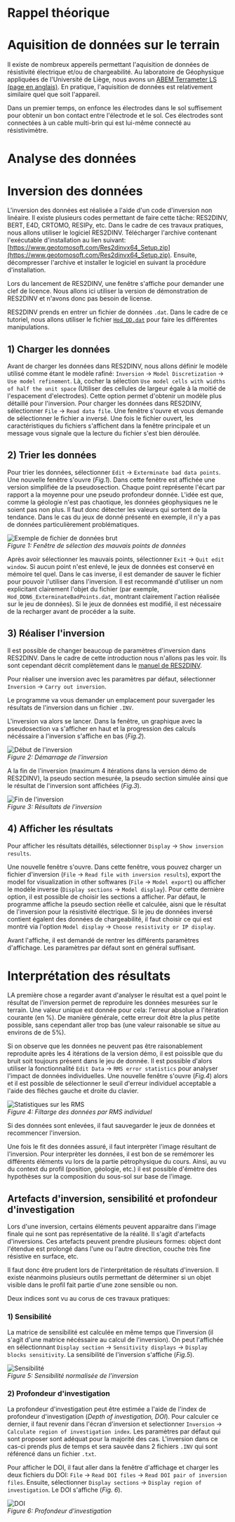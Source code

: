 # Rappel théorique

# Aquisition de données sur le terrain
Il existe de nombreux appereils permettant l'aquisition de données de résistivité électrique et/ou de chargeabilité. Au laboratoire de Géophysique appliquées de l'Université de Liège, nous avons un [ABEM Terrameter LS (page en anglais)](https://www.guidelinegeo.com/product/abem-terrameter-ls-2/). En pratique, l'aquisition de données est relativement similaire quel que soit l'appareil.

Dans un premier temps, on enfonce les électrodes dans le sol suffisement pour obtenir un bon contact entre l'électrode et le sol. Ces électrodes sont connectées à un cable multi-brin qui est lui-même connecté au résistivimètre. 

# Analyse des données


# Inversion des données
L'inversion des données est réalisée a l'aide d'un code d'inversion non linéaire. Il existe plusieurs codes permettant de faire cette tâche: RES2DINV, BERT, E4D, CRTOMO, RESIPy, etc. Dans le cadre de ces travaux pratiques, nous allons utiliser le logiciel RES2DINV. Télécharger l'archive contenant l'exécutable d'installation au lien suivant: [https://www.geotomosoft.com/Res2dinvx64_Setup.zip](https://www.geotomosoft.com/Res2dinvx64_Setup.zip). Ensuite, décompresser l'archive et installer le logiciel en suivant la procédure d'installation.

Lors du lancement de RES2DINV, une fenêtre s'affiche pour demander une clef de licence. Nous allons ici utiliser la version de démonstration de RES2DINV et n'avons donc pas besoin de license. 

RES2DINV prends en entrer un fichier de données `.dat`. Dans le cadre de ce tutoriel, nous allons utiliser le fichier [`Hod_DD.dat`](./data/HOD_DD.dat) pour faire les différentes manipulations. 

## 1) Charger les données
Avant de charger les données dans RES2DINV, nous allons définir le modèle utilisé comme étant le modèle rafiné: `Inversion` &rarr; `Model Discretization` &rarr; `Use model refinement`. Là, cocher la sélection `Use model cells with widths of half the unit space` (Utiliser des cellules de largeur égale à la moitié de l'espacement d'electrodes). Cette option permet d'obtenir un modèle plus détaillé pour l'inversion.
Pour charger les données dans RES2DINV, sélectionner `File` &rarr; `Read data file`. Une fenêtre s'ouvre et vous demande de sélectionner le fichier a inversé. 
Une fois le fichier ouvert, les caractéristiques du fichiers s'affichent dans la fenêtre principale et un message vous signale que la lecture du fichier s'est bien déroulée.

## 2) Trier les données
Pour trier les données, sélectionner `Edit` &rarr; `Exterminate bad data points`. Une nouvelle fenêtre s'ouvre (*Fig.1*). Dans cette fenêtre est affichée une version simplifiée de la pseudosection. Chaque point représente l'écart par rapport a la moyenne pour une pseudo profondeur donnée. L'idée est que, comme la géologie n'est pas chaotique, les données géophysiques ne le soient pas non plus. Il faut donc détecter les valeurs qui sortent de la tendance. Dans le cas du jeux de donné présenté en exemple, il n'y a pas de données particulièrement problématiques.

![Exemple de fichier de données brut](./pictures/Exterminate.png)  
*Figure 1: Fenêtre de sélection des mauvais points de données*

Après avoir sélectionner les mauvais points, sélectionner `Exit` &rarr; `Quit edit window`. Si aucun point n'est enlevé, le jeux de données est conservé en mémoire tel quel. Dans le cas inverse, il est demander de sauver le fichier pour pouvoir l'utiliser dans l'inversion. Il est recommandé d'utiliser un nom explicitant clairement l'objet du fichier (par exemple, `Hod_DDN6_ExterminateBadPoints.dat`, montrant clairement l'action réalisée sur le jeu de données). Si le jeux de données est modifié, il est nécessaire de la recharger avant de procéder a la suite.

## 3) Réaliser l'inversion
Il est possible de changer beaucoup de paramètres d'inversion dans RES2DINV. Dans le cadre de cette introduction nous n'allons pas les voir. Ils sont cependant décrit complètement dans le [manuel de RES2DINV](https://www.geotomosoft.com/r2dimanu.zip).

Pour réaliser une inversion avec les paramètres par défaut, sélectionner `Inversion` &rarr; `Carry out inversion`.

Le programme va vous demander un emplacement pour suvergader les résultats de l'inversion dans un fichier `.INV`.

L'inversion va alors se lancer. Dans la fenêtre, un graphique avec la pseudosection va s'afficher en haut et la progression des calculs nécéssaire a l'inversion s'affiche en bas (*Fig.2*).

![Début de l'inversion](./pictures/BeginInversion.png)  
*Figure 2: Démarrage de l'inversion*

A la fin de l'inversion (maximum 4 itérations dans la version démo de RES2DINV), la pseudo section mesurée, la pseudo section simulée ainsi que le résultat de l'inversion sont affichées (*Fig.3*). 

![Fin de l'inversion](./pictures/EndInversion.png)  
*Figure 3: Résultats de l'inversion*

## 4) Afficher les résultats
Pour afficher les résultats détaillés, sélectionner `Display` &rarr; `Show inversion results`. 

Une nouvelle fenêtre s'ouvre. Dans cette fenêtre, vous pouvez charger un fichier d'inversion (`File` &rarr; `Read file with inversion results`), export the model for visualization in other softwares (`File` &rarr; `Model export`) ou afficher le modèle inverse (`Display sections` &rarr; `Model display`). Pour cette dernière option, il est possible de choisir les sections a afficher. Par défaut, le programme affiche la pseudo section réelle et calculée, aisni que le résultat de l'inversion pour la résistivité électrique. Si le jeu de données inversé contient égalent des données de chargeabilité, il faut choisir ce qui est montré via l'option `Model display` &rarr; `Choose resistivity or IP display`.

Avant l'affiche, il est demandé de rentrer les différents paramètres d'affichage. Les paramètres par défaut sont en général suffisant.

# Interprétation des résultats
LA première chose a regarder avant d'analyser le résultat est a quel point le résultat de l'inversion permet de reproduire les données mesurées sur le terrain. Une valeur unique est donnée pour cela: l'erreur absolue a l'itération courante (en %). De manière générale, cette erreur doit être la plus petite possible, sans cependant aller trop bas (une valeur raisonable se situe au environs de de 5%). 

Si on observe que les données ne peuvent pas être raisonablement reproduite après les 4 itérations de la version démo, il est poissible que du bruit soit toujours présent dans le jeu de donnée. Il est possible d'alors utiliser la fonctionnalité `Edit Data` &rarr; `RMS error statistics` pour analyser l'impact de données individuelles. Une nouvelle fenêtre s'ouvre (*Fig.4*) alors et il est possible de sélectionner le seuil d'erreur individuel acceptable a l'aide des flêches gauche et droite du clavier.

![Statistiques sur les RMS](./pictures/RMSErrorRemove.jpeg)  
*Figure 4: Filtarge des données par RMS individuel*

Si des données sont enlevées, il faut sauvegarder le jeux de données et recommencer l'inversion. 

Une fois le fit des données assuré, il faut interprèter l'image résultant de l'inversion. Pour interprèter les données, il est bon de se remémorer les différents éléments vu lors de la partie pétrophysique du cours. Ainsi, au vu du context du profil (position, géologie, etc.) il est possible d'émètre des hypothèses sur la composition du sous-sol sur base de l'image.

## Artefacts d'inversion, sensibilité et profondeur d'investigation

Lors d'une inversion, certains éléments peuvent apparaitre dans l'image finale qui ne sont pas représentative de la réalité. Il s'agit d'artefacts d'inversions. Ces artefacts peuvent prendre plusieurs formes: object dont l'étendue est prolongé dans l'une ou l'autre direction, couche très fine résistive en surface, etc.

Il faut donc être prudent lors de l'interprétation de résultats d'inversion. Il existe néanmoins plusieurs outils permettant de déterminer si un objet visible dans le profil fait partie d'une zone sensible ou non.

Deux indices sont vu au corus de ces travaux pratiques:

### 1) Sensibilité
La matrice de sensibilité est calculée en même temps que l'inversion (il s'agit d'une matrice nécéssaire au calcul de l'inversion). On peut l'affichée en sélectionnant `Display section` &rarr; `Sensitivity displays` &rarr; `Display blocks sensitivity`. La sensibilité de l'inversion s'affiche (*Fig.5*).

![Sensibilité](./pictures/Sensitivity.png)  
*Figure 5: Sensibilité normalisée de l'inversion*

### 2) Profondeur d'investigation
La profondeur d'investigation peut être estimée a l'aide de l'index de profondeur d'investigation (*Depth of investigation, DOI*). Pour calculer ce dernier, il faut revenir dans l'écran d'inversion et selectionner `Inversion` &rarr; `Calculate region of investigation index`. Les paramètres par défaut qui sont proposer sont adéquat pour la majorité des cas. L'inversion dans ce cas-ci prends plus de temps et sera sauvée dans 2 fichiers `.INV` qui sont référencé dans un fichier `.txt`.

Pour afficher le DOI, il faut aller dans la fenêtre d'affichage et charger les deux fichiers du DOI: `File` &rarr; `Read DOI files` &rarr; `Read DOI pair of inversion files`. Ensuite, sélectionner `Display sections` &rarr; `Display region of investigation`. Le DOI s'affiche (*Fig. 6*).

![DOI](./pictures/DOI.png)  
*Figure 6: Profondeur d'investigation*
